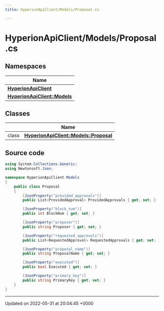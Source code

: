 ```yaml
---
title: HyperionApiClient/Models/Proposal.cs

---
```


# HyperionApiClient/Models/Proposal.cs



## Namespaces

| Name           |
| -------------- |
| **[HyperionApiClient](/Namespaces/namespace_hyperion_api_client.md)**  |
| **[HyperionApiClient::Models](/Namespaces/namespace_hyperion_api_client_1_1_models.md)**  |

## Classes

|                | Name           |
| -------------- | -------------- |
| class | **[HyperionApiClient::Models::Proposal](/Classes/class_hyperion_api_client_1_1_models_1_1_proposal.md)**  |




## Source code

```csharp
using System.Collections.Generic;
using Newtonsoft.Json;

namespace HyperionApiClient.Models
{
    public class Proposal
    {
        [JsonProperty("provided_approvals")]
        public List<ProvidedApproval> ProvidedApprovals { get; set; }

        [JsonProperty("block_num")]
        public int BlockNum { get; set; }

        [JsonProperty("proposer")]
        public string Proposer { get; set; }

        [JsonProperty("requested_approvals")]
        public List<RequestedApproval> RequestedApprovals { get; set; }

        [JsonProperty("proposal_name")]
        public string ProposalName { get; set; }

        [JsonProperty("executed")]
        public bool Executed { get; set; }

        [JsonProperty("primary_key")]
        public string PrimaryKey { get; set; }
    }
}
```


-------------------------------

Updated on 2022-05-31 at 20:04:45 +0000
